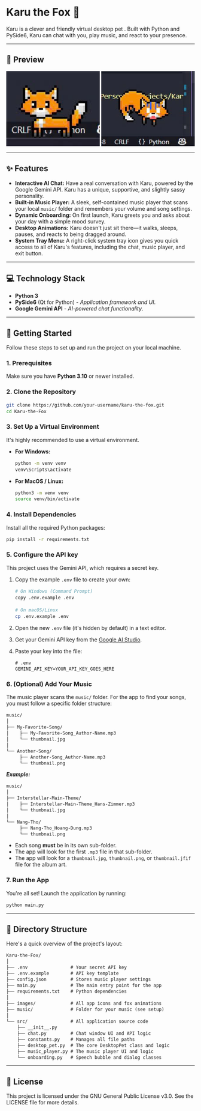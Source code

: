 # Karu the Fox 🦊

Karu is a clever and friendly virtual desktop pet . Built with Python and PySide6, Karu can chat with you, play music, and react to your presence.

<!-- *(Suggestion: Record a 5-10 second GIF of Karu walking, sleeping, and the chat window opening, and place it here!)*
`![Karu Demo GIF](link-to-your-demo-gif.gif)` -->

---

## 📸 Preview

<div align="center">
    <img alt="Fox standing still" src="./previews/preview-1.jpg" width=250px height=200px/>
    <img alt="Fox shocked for being airborned" src="./previews/preview-2.jpg" width=250px height=200px/>
</div>

---

## ✨ Features

* **Interactive AI Chat:** Have a real conversation with Karu, powered by the Google Gemini API. Karu has a unique, supportive, and slightly sassy personality.
* **Built-in Music Player:** A sleek, self-contained music player that scans your local `music/` folder and remembers your volume and song settings.
* **Dynamic Onboarding:** On first launch, Karu greets you and asks about your day with a simple mood survey.
* **Desktop Animations:** Karu doesn't just sit there—it walks, sleeps, pauses, and reacts to being dragged around.
* **System Tray Menu:** A right-click system tray icon gives you quick access to all of Karu's features, including the chat, music player, and exit button.

---

<!-- ## 🖼️ Screenshots

*(Replace these with actual screenshots of your app)*

| Chat Window | Music Player |
| :---: | :---: |
| `` | `` |

--- -->

## 💻 Technology Stack

* **Python 3**
* **PySide6** (Qt for Python) - *Application framework and UI*.
* **Google Gemini API** - *AI-powered chat functionality*.

---

## 🚀 Getting Started

Follow these steps to set up and run the project on your local machine.

### 1. Prerequisites

Make sure you have **Python 3.10** or newer installed.

### 2. Clone the Repository

```bash
git clone https://github.com/your-username/karu-the-fox.git
cd Karu-the-Fox
```

### 3. Set Up a Virtual Environment

It's highly recommended to use a virtual environment.

* **For Windows:**

    ```bash
    python -m venv venv
    venv\Scripts\activate
    ```
* **For MacOS / Linux:**

    ```bash
    python3 -m venv venv
    source venv/bin/activate
    ```

### 4. Install Dependencies

Install all the required Python packages:

```bash
pip install -r requirements.txt
```

### 5. Configure the API key

This project uses the Gemini API, which requires a secret key.

1.  Copy the example `.env` file to create your own:

    ```bash
    # On Windows (Command Prompt)
    copy .env.example .env
    
    # On macOS/Linux
    cp .env.example .env
    ```
2.  Open the new `.env` file (it's hidden by default) in a text editor.
3.  Get your Gemini API key from the [Google AI Studio](https://aistudio.google.com/app/apikey).
4.  Paste your key into the file:
    
    ```
    # .env
    GEMINI_API_KEY=YOUR_API_KEY_GOES_HERE
    ```

### 6. (Optional) Add Your Music

The music player scans the `music/` folder. For the app to find your songs, you must follow a specific folder structure:

```
music/
│
├── My-Favorite-Song/
│    ├── My-Favorite-Song_Author-Name.mp3
│    └── thumbnail.jpg
│
└── Another-Song/
     ├── Another-Song_Author-Name.mp3
     └── thumbnail.png
```

***Example:***

```
music/
│
├── Interstellar-Main-Theme/
│    ├── Interstellar-Main-Theme_Hans-Zimmer.mp3
│    └── thumbnail.jpg
│
└── Nang-Tho/
     ├── Nang-Tho_Hoang-Dung.mp3
     └── thumbnail.png
```

* Each song **must** be in its own sub-folder.
* The app will look for the first `.mp3` file in that sub-folder.
* The app will look for a `thumbnail.jpg`, `thumbnail.png`, or `thumbnail.jfif` file for the album art.

### 7. Run the App

You're all set! Launch the application by running:

```bash
python main.py
```

---

## 📂 Directory Structure

Here's a quick overview of the project's layout:

```
Karu-the-Fox/
│
├── .env                # Your secret API key
├── .env.example        # API key template
├── config.json         # Stores music player settings
├── main.py             # The main entry point for the app
├── requirements.txt    # Python dependencies
│
├── images/             # All app icons and fox animations
├── music/              # Folder for your music (see setup)
│
└── src/                # All application source code
    ├── __init__.py
    ├── chat.py         # Chat window UI and API logic
    ├── constants.py    # Manages all file paths
    ├── desktop_pet.py  # The core DesktopPet class and logic
    ├── music_player.py # The music player UI and logic
    └── onboarding.py   # Speech bubble and dialog classes
```

---

## 📄 License

This project is licensed under the GNU General Public License v3.0. See the LICENSE file for more details.